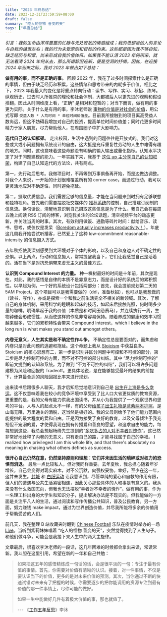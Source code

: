 ```yaml
---
title: "2023 年终总结"
date: 2023-12-31T23:59:59+08:00
draft: false
summary: "吃人的怪物 善变的天"
tags: ["年度总结"]
---
```


*引言：我的生命由浑浑噩噩的忙碌与无处安放的情感组成；我的思想被他人的言论与自我的谴责左右；我的行为未受原则和目标的约束。这些都是因为我不够自知，缺乏经历与积累，尚未形成自我价值体系。如果我不能认清 2023 年何所来，就无法看清 2024 年何从去，那么所谓辞旧迎新，便是空洞的抒情。因此，在迎接 2024 年到来之际，我对 2023 年做出如下总结：*

**做有用的事，而不是正确的事。** 回顾 2022 年，我花了过多时间探索什么是正确的事情，但由于缺乏经历和积累，这些情绪和思考带来的内耗多于价值。相比之下，2023 年我最大的变化是将重点转向行动：读书、写作、实习、秋招、练琴。纵观历史，过去时人所推崇的理论和社会体制，大都被后人以更先进的观察和假设推翻。因此从时间维度上看，“正确” 是相对和短暂的；对当下而言，做有用的事更为实际。关于什么是有用的事，李沐老师说 [事物的价值是对社会的价值](https://www.bilibili.com/read/cv11414235/#:~:text=事情的价值是对社会的价值)，用公式写即 `受益人数 * 人均时间 * 单位时间价值差`。目前我所接触到的项目离高受益人数尚远，但这不妨碍我增加对自己的投资，提高单位时间价值差；同时花更多时间精力于家人朋友，尽力帮助他人，在周围圈子中扩大影响力。

**迭代自己的认知框架。** 走出校园，生活中遇到的问题往往是开放式的。我们对这些或大或小问题拥有系统设计的自由，这大抵是充斥重复性劳动的人生中难得有趣的地方。同时，这也意味着这些命题没有明确的输入输出或量化指标。认知水平决定了对于问题建模的能力。一年实践下来，我基于 [这位 up 主分享自己的认知框架](https://www.bilibili.com/video/BV1FV411y7vN/)，构建了自己认知迭代的方法论，共有两点。

第一，先行动后思考。我做项目时，不再等到万事俱备再开始，而是边做边调整。对我个人来说，一开始的计划很难覆盖所有的 corner case，而通过行动，我可以更灵活地应对不确定性，同时避免拖延。

第二，摄取优质信息。我们需要足够的信息量，才能在当问题来到时拥有足够联想和独特视角。首先我们需要摆脱社交媒体的 [推荐系统](https://en.wikipedia.org/wiki/Recommender_system)的控制，自己搭建订阅制的信息流。换句话说，清醒地意识到自己摄取这些信息是为了什么。我自己会在每周五晚上阅读 RSS 订阅的博客，浏览我关注的论坛话题，清空视频平台的动态更新，并关注当周的时事。其次，有效利用做饭、通勤等碎片时间：献给音乐、读书、思考，或仅仅是发呆（[Boredom actually increases productivity！](https://journals.aom.org/doi/abs/10.5465/amd.2017.0033)）。年底这几周我开始尝试听播客，已然爱上了这种 low-commitment reasonable-intensity 的信息摄入方式。

去年秋招使我深刻感受到大环境对于个体的影响，以及自己和身边人对不确定性的恐惧。以上两点，行动和信息摄入，常常提醒我当下，它们让我感觉自己是活着的。活在当下是对抗恐惧带来虚无主义的最佳方式。

<!-- **做优化时，目标函数在准确的条件下，尽量定得远一些，但不用太远。** 我观察到，身边同学常见的 Pitfall 是在做优化时受到自己的学历和能力所限制。比如，有些最终目标工业界的交密同学因为自己优秀的双本科，会随波逐流地把申请”名校“研究生作为目标，却没有意识到大多美研项目本质上是学校的盈利工具，而真正有价值的是毕业后的 OPT。实际上，名校背景和陆本学生自带的吃苦能力应该帮助我们前进，而不是让提高我们的心气，让我们陷入内卷和对排名的执念，反而限制了我们的发展。我们可以主动 reach out 校友，或是将能吃苦转化为长时间专注和多线程工作的能力。

外面的世界在不断变化，若我们在年初定好目标后就闭门造车，那想必不是最佳选择。我的做法是每周花些时间思考大问题：我想成为怎样的人？什么是对我来说有价值的事？我是否已经把所有可用资源集中在最有价值的事情上？效率的本质在于将时间投入到真正重要的事情上，而不仅仅是提高单位时间的产出。阶段性地微调方向，尽力看得远一些 --- 也不必太远，因为我们预测不到十年后的世界会是什么样子 --- 为三年后的自己做规划是最合适的。以自己为例，我的三年优化目标是在 OPT 期间交上 I140，而不应当是追求公司的名气或毕业后拿到 200k 的包裹。 -->

**认识到 Compound Interest 的力量。** 种一棵树最好的时间是十年前，其次是现在。对此，我的感悟是自律的本质不是靠意志力，而是设计好的系统后的累积惯性。以早起为例，一个好的系统设计包括两部分：首先，我会提前规划第二天的 5AM Project。这个项目可以是我需要做的（ddl，准备秋招），也可以是我想做的（读书，写作），亦或是探索一个和我之前生活完全不相关的新领域。其次，了解自己的身体机制，采用科学的睡眠和起床的技巧，如起床后接触光照，何时喝多少量的咖啡。明确早起于我的价值（本质是和时间田忌赛马），并连续执行一周，生物钟便会形成惯性，从而使这样的作息非常容易保持。随着养成的健康和效率习惯越来越多，它们的累积特性会带来 Compound Interest，which I believe in the long run is what makes you stand out amongst others。

**内卷无意义，人生其实是和不确定性作斗争。** 不确定性总是要面对的，而焦虑和内卷只是对此问题的逃避和拖延。这个命题上我从 [Stoicism](https://en.wikipedia.org/wiki/Stoicism#:~:text=Stoicism%20is%20a%20school%20of,%3A%20a%20well%2Dlived%20life.) 中获益良多。Stoicism 的核心思想有二，第一步是识别并区分问题中可控和不可控的部分，第二步是尽力控制可控的方面，而不对不可控的部分纠结。其中 ”尽力控制可控的“ 即前文提到的认知和系统。为了做到 “不为不可控的纠结”，我们可以将许多问题建模为风险和回报的 Tradeoff。更具体地说，是在能够接受最坏的结果的前提下，计算最合适的风险回报比率来进行规划。

出来读书后跟很多人聊天，我才后知后觉地意识到自己是 [出生在上海是多么幸运](https://www.zhihu.com/question/352745667/answer/982316862)。这不仅意味着我在较小的竞争环境中享受到了比人口大省更优质的教育资源，更重要的是，我的父母有能力供我出国读书，并从小为我提供了一个观察世界和思考的平台。人与人的起点太不一样，有的父母[给孩子出生礼物是蓝紫两本护照](https://www.zhihu.com/question/594189641/answer/3156211793)，是山海无阻，万里通关的洒脱，这当然是极好的。我的父母则给予了他们能力范围内能提供的最大程度的爱和自由。正是因为接受了良好的教育，以及父母倾注予我充裕但不宠溺的爱，才使得我现在拥有传播爱和善良的愿望，和追求自由的能力。每每想到这些，我总会想起杨绛先生提到的“[多吃多占的人对不幸者对愧怍](https://www.zhihu.com/question/29294958/answer/87936555)”。这已然非常好地诠释了内卷的无意义，只有走自己的路，才能寻找属于自己的幸福。 I realized how privileged I am this whole life, and that there's absolutely no meaning in chasing what others defines as success.

**很开心自己仍然在意，仍然坚持原则和理想：它们并未因生活的琐碎或对权力的恐惧而消退。** 最后一点比较私人，但对我同样重要。去年夏秋，我总担心随着年岁增长，自己会变得对现实麻木，对不公沉默，向强权妥协。幸好，至少在这一年，这并未发生。[封城](https://www.youtube.com/watch?v=38_thLXNHY8) 和 [白纸运动](https://zh.wikipedia.org/zh-hans/白紙運動) 让我意识到，尽管单纯的爱心和自救的作用有限，但人们的遭遇与公共生活紧密相连，因此关心那些具体的人和事是有意义的。我从来没有什么救国志向，但我也无法摆脱“幸者对不幸者的愧怍”。做有用的事，作为一名理工科出身的大学生和知识分子，提出解决办法是不现实的。但我能做的一方面是关注平凡人的生活，通过阅读和写作传播公共知识，普及公民教育。另一方面，努力赚钱 make impact，通过为世界创造价值，并尽我所能将多余的价值用于帮助受苦的人们。

前几天，我在整理 B 站收藏夹时翻到 [Chinese Football](https://chinesefootball.bandcamp.com) 乐队在疫情时举办的一场 [Live](https://www.bilibili.com/video/BV197411x7nW)。当听到紫莉妹妹唱着 “吃人的怪物 善变的天”，突然觉得找到了人生句子。和他们做斗争，可能会是我接下来人生中的两大主旋律。

文章最后，很喜欢李沐老师的一段话，这几年困难的时候都会拿出来读，常读常新。我斗胆在这里引用，希望在新的一年和自己共勉：

> 如果把这五年的感悟精炼成一句话的话，会是很平淡的一句：专注于最有价值的事情。首先，你需要对价值有清晰的认识。接着，对一件事情，不仅是要认识当下的价值，更多的是对未来价值的预测。其次，当你通过不断的快速试错对未来有了把握的时候，你需要逐步的把你能调用的资源专注到最有价值的那一件事情上，尽你可能的做好。
>
> 如果一生中能做好几件有着极大价值的事，那也就值了。
>
> --- 《[工作五年反思](https://www.bilibili.com/read/cv11414235/)》李沐
